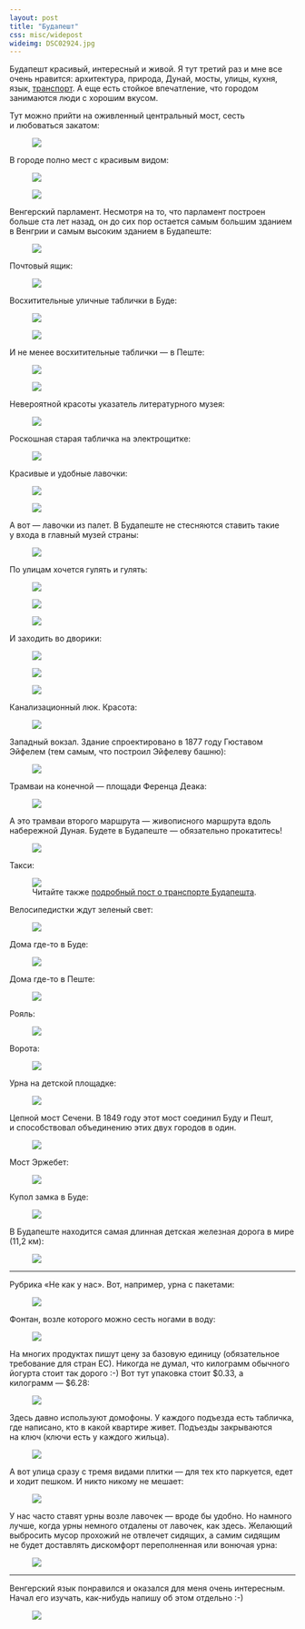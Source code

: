 ```yaml
---
layout: post
title: "Будапешт"
css: misc/widepost
wideimg: DSC02924.jpg
---
```


<p class="headline">Будапешт красивый, интересный и живой. Я тут третий раз и мне все очень нравится: архитектура, природа, Дунай, мосты, улицы, кухня, язык, <a href="/blog/transport-in-budapest">транспорт</a>. А еще есть стойкое впечатление, что городом занимаются люди с хорошим вкусом.</p>

<!-- more -->

Тут можно прийти на оживленный центральный мост, сесть и любоваться закатом:

<figure>
  <img src="/i/budapest/DSC02872.jpg">
</figure>

В городе полно мест с красивым видом:

<figure>
  <img src="/i/budapest/DSC02723.jpg">
</figure>

<figure>
  <img src="/i/budapest/DSC02698.jpg">
</figure>

Венгерский парламент. Несмотря на то, что парламент построен больше ста лет назад, он до сих пор остается самым большим зданием в Венгрии и самым высоким зданием в Будапеште:

<figure>
  <img src="/i/budapest/DSC02572.jpg">
</figure>

Почтовый ящик:

<figure>
  <img src="/i/budapest/DSC03484.jpg">
</figure>

Восхитительные уличные таблички в Буде:

<figure>
  <img src="/i/budapest/DSC02843.jpg">
</figure>

<figure>
  <img src="/i/budapest/DSC02846.jpg">
</figure>

И не менее восхитительные таблички — в Пеште:

<figure>
  <img src="/i/budapest/DSC02876.jpg">
</figure>

<figure>
  <img src="/i/budapest/DSC03464.jpg">
</figure>

Невероятной красоты указатель литературного музея:

<figure>
  <img src="/i/budapest/DSC03486.jpg">
</figure>

Роскошная старая табличка на электрощитке:

<figure>
  <img src="/i/budapest/DSC02182.jpg">
</figure>

Красивые и удобные лавочки:

<figure>
  <img src="/i/budapest/DSC02351.jpg">
</figure>

<figure>
  <img src="/i/budapest/DSC02569.jpg">
</figure>

А вот — лавочки из палет. В Будапеште не стесняются ставить такие у входа в главный музей страны:

<figure>
  <img src="/i/budapest/DSC02436.jpg">
</figure>

По улицам хочется гулять и гулять:

<figure>
  <img src="/i/budapest/DSC02845.jpg">
</figure>

<figure>
  <img src="/i/budapest/DSC02367.jpg">
</figure>

<figure>
  <img src="/i/budapest/DSC02425.jpg">
</figure>

И заходить во дворики:

<figure>
  <img src="/i/budapest/DSC03045.jpg">
</figure>

<figure>
  <img src="/i/budapest/DSC03048.jpg">
</figure>

<figure>
  <img src="/i/budapest/DSC02198.jpg">
</figure>

Канализационный люк. Красота:

<figure>
  <img src="/i/budapest/DSC03483.jpg">
</figure>

Западный вокзал. Здание спроектировано в 1877 году Гюставом Эйфелем (тем самым, что построил Эйфелеву башню):

<figure>
  <img src="/i/budapest/DSC02597.jpg">
</figure>

Трамваи на конечной — площади Ференца Деака:

<figure>
  <img src="/i/budapest/DSC02320.jpg">
</figure>

А это трамваи второго маршрута — живописного маршрута вдоль набережной Дуная. Будете в Будапеште — обязательно прокатитесь! 

<figure>
  <img src="/i/budapest/DSC02582.jpg">
</figure>

Такси:

<figure>
  <img src="/i/budapest/DSC02204.jpg">
  <figcaption>Читайте также <a href="/blog/transport-in-budapest">подробный пост о транспорте Будапешта</a>.</figcaption>
</figure>

Велосипедистки ждут зеленый свет:

<figure>
  <img src="/i/budapest/DSC02286.jpg">
</figure>

Дома где-то в Буде:

<figure>
  <img src="/i/budapest/DSC02802.jpg">
</figure>

Дома где-то в Пеште:

<figure>
  <img src="/i/budapest/DSC02195.jpg">
</figure>

Рояль:

<figure>
  <img src="/i/budapest/DSC02357.jpg">
</figure>

Ворота:

<figure>
  <img src="/i/budapest/DSC02791.jpg">
</figure>

Урна на детской площадке:

<figure>
  <img src="/i/budapest/DSC02397.jpg">
</figure>

Цепной мост Сечени. В 1849 году этот мост соединил Буду и Пешт, и способствовал объединению этих двух городов в один.

<figure>
  <img src="/i/budapest/DSC02911.jpg">
</figure>

Мост Эржебет:

<figure>
  <img src="/i/budapest/DSC02856.jpg">
</figure>

Купол замка в Буде:

<figure>
  <img src="/i/budapest/DSC02834.jpg">
</figure>

В Будапеште находится самая длинная детская железная дорога в мире (11,2 км):

<figure>
  <img src="/i/budapest/DSC02987.jpg">
</figure>

---

Рубрика «Не как у нас». Вот, например, урна с пакетами:

<figure>
  <img src="/i/budapest/DSC02776.jpg">
</figure>

Фонтан, возле которого можно сесть ногами в воду:

<figure>
  <img src="/i/budapest/DSC03066.jpg">
</figure>

На многих продуктах пишут цену за базовую единицу (обязательное требование для стран ЕС). Никогда не думал, что килограмм обычного йогурта стоит так дорого :-) Вот тут упаковка стоит $0.33, а килограмм — $6.28:

<figure>
  <img src="/i/budapest/DSC03054.jpg">
</figure>

Здесь давно используют домофоны. У каждого подъезда есть табличка, где написано, кто в какой квартире живет. Подъезды закрываются на ключ (ключи есть у каждого жильца).

<figure>
  <img src="/i/budapest/DSC02211.jpg">
</figure>

А вот улица сразу с тремя видами плитки — для тех кто паркуется, едет и ходит пешком. И никто никому не мешает:

<figure>
  <img src="/i/budapest/DSC02173.jpg">
</figure>

У нас часто ставят урны возле лавочек — вроде бы удобно. Но намного лучше, когда урны немного отдалены от лавочек, как здесь. Желающий выбросить мусор прохожий не отвлечет сидящих, а самим сидящим не будет доставлять дискомфорт переполненная или вонючая урна:

<figure>
  <img src="/i/budapest/DSC02491.jpg">
</figure>

---

Венгерский язык понравился и оказался для меня очень интересным. Начал его изучать, как-нибудь напишу об этом отдельно :-)

<figure>
  <img src="/i/budapest/DSC02270.jpg">
</figure>